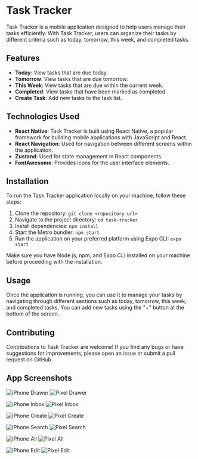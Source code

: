 # Task Tracker

Task Tracker is a mobile application designed to help users manage their tasks efficiently. With Task Tracker, users can organize their tasks by different criteria such as today, tomorrow, this week, and completed tasks.

## Features

- **Today**: View tasks that are due today.
- **Tomorrow**: View tasks that are due tomorrow.
- **This Week**: View tasks that are due within the current week.
- **Completed**: View tasks that have been marked as completed.
- **Create Task**: Add new tasks to the task list.

## Technologies Used

- **React Native**: Task Tracker is built using React Native, a popular framework for building mobile applications with JavaScript and React.
- **React Navigation**: Used for navigation between different screens within the application.
- **Zustand**: Used for state management in React components.
- **FontAwesome**: Provides icons for the user interface elements.

## Installation

To run the Task Tracker application locally on your machine, follow these steps:

1. Clone the repository: `git clone <repository-url>`
2. Navigate to the project directory: `cd task-tracker`
3. Install dependencies: `npm install`
4. Start the Metro bundler: `npm start`
5. Run the application on your preferred platform using Expo CLI: `expo start`

Make sure you have Node.js, npm, and Expo CLI installed on your machine before proceeding with the installation.

## Usage

Once the application is running, you can use it to manage your tasks by navigating through different sections such as today, tomorrow, this week, and completed tasks. You can add new tasks using the "+" button at the bottom of the screen.

## Contributing

Contributions to Task Tracker are welcome! If you find any bugs or have suggestions for improvements, please open an issue or submit a pull request on GitHub.


## App Screenshots

![iPhone Drawer](./screenshots/iPhone%2015%20Drawer.png)
![Pixel Drawer](./screenshots/pixel%204%20Drawer.png)

![iPhone Inbox](./screenshots/iPhone%2015%20Inbox.png)
![Pixel Inbox](./screenshots/pixel%204%20Inbox.png)

![iPhone Create](./screenshots/iPhone%2015%20create.png)
![Pixel Create](./screenshots/pixel%204%20create.png)

![iPhone Search](./screenshots/iPhone%2015%20Search.png)
![Pixel Search](./screenshots/pixel%204%20search.png)

![iPhone All](./screenshots/iPhone%2015%20All.png)
![Pixel All](./screenshots/pixel%204%20All.png)

![iPhone Edit](./screenshots/iPhone%2015%20Edit.png)
![Pixel Edit](./screenshots/pixel%204%20Edit.png)


